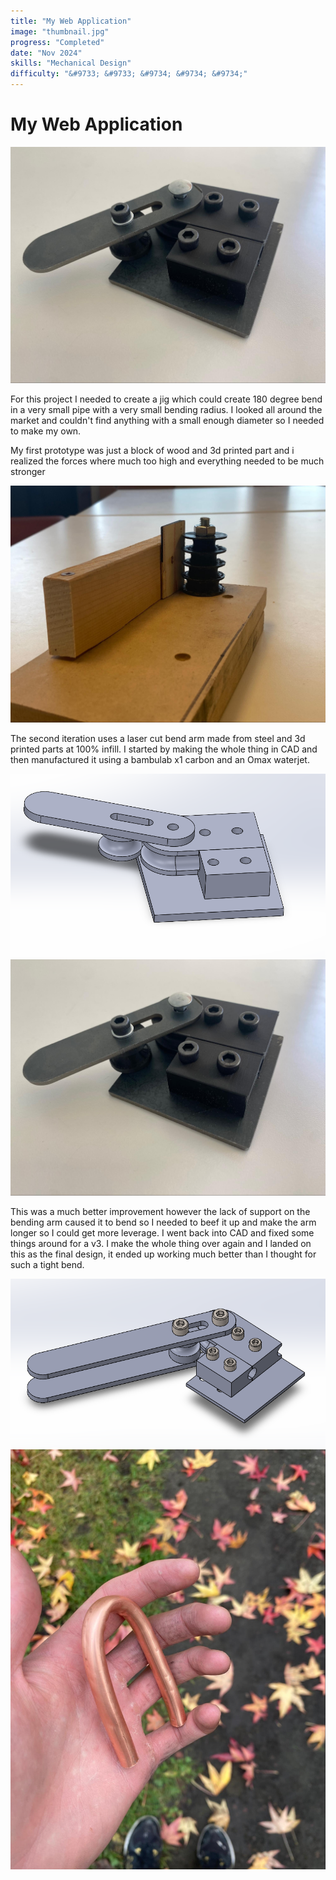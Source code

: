 ```yaml
---
title: "My Web Application"
image: "thumbnail.jpg"
progress: "Completed"
date: "Nov 2024"
skills: "Mechanical Design"
difficulty: "&#9733; &#9733; &#9734; &#9734; &#9734;"
---
```


# My Web Application

![Alt text](image1.jpg)

For this project I needed to create a jig which could create 180 degree bend in a very small pipe with a very small bending radius. I looked all around the market and couldn't find anything with a small enough diameter so I needed to make my own.

My first prototype was just a block of wood and 3d printed part and i realized the forces where much too high and everything needed to be much stronger

![Alt text](image2.jpg)

The second iteration uses a laser cut bend arm made from steel and 3d printed parts at 100% infill. I started by making the whole thing in CAD and then manufactured it using a bambulab x1 carbon and an Omax waterjet.

![Alt text](image3.png)
![Alt text](image4.jpg)

This was a much better improvement however the lack of support on the bending arm caused it to bend so I needed to beef it up and make the arm longer so I could get more leverage. I went back into CAD and fixed some things around for a v3. I make the whole thing over again and I landed on this as the final design, it ended up working much better than I thought for such a tight bend.

![Alt text](image5.png)
![Alt text](image6.jpg)
